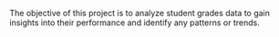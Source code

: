 
The objective of this project is to analyze student grades data to gain insights into their performance and identify any patterns or trends.
